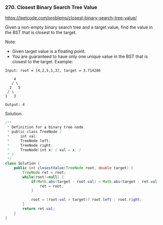 ### 270. Closest Binary Search Tree Value

https://leetcode.com/problems/closest-binary-search-tree-value/

Given a non-empty binary search tree and a target value, find the value in the BST that is closest to the target.

Note:

- Given target value is a floating point.
- You are guaranteed to have only one unique value in the BST that is closest to the target.
Example:
```
Input: root = [4,2,5,1,3], target = 3.714286

    4
   / \
  2   5
 / \
1   3

Output: 4
```

Solution

```java
/**
 * Definition for a binary tree node.
 * public class TreeNode {
 *     int val;
 *     TreeNode left;
 *     TreeNode right;
 *     TreeNode(int x) { val = x; }
 * }
 */
class Solution {
    public int closestValue(TreeNode root, double target) {
        TreeNode ret = root;
        while(root!=null) {
            if(Math.abs(target - root.val) < Math.abs(target - ret.val)) {
                ret = root;
            }
            
            root = (root.val > target)? root.left : root.right;
        }
        return ret.val;
    }
}
```